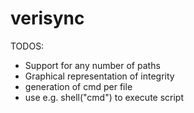# verisync

TODOS:
- Support for any number of paths
- Graphical representation of integrity
- generation of cmd per file
- use e.g. shell("cmd") to execute script